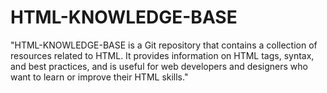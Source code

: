 # HTML-KNOWLEDGE-BASE
"HTML-KNOWLEDGE-BASE is a Git repository that contains a collection of resources related to HTML. It provides information on HTML tags, syntax, and best practices, and is useful for web developers and designers who want to learn or improve their HTML skills."
